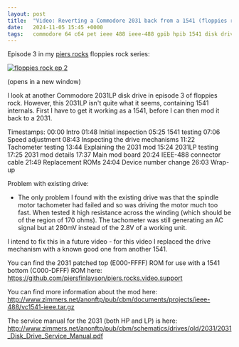```yaml
---
layout: post
title:  "Video: Reverting a Commodore 2031 back from a 1541 (floppies rock ep 3) "
date:   2024-11-05 15:45 +0000
tags:   commodore 64 c64 pet ieee 488 ieee-488 gpib hpib 1541 disk drive floppy 5.25 2031 2031lp
---
```


Episode 3 in my [piers rocks](https://youtube.com/@piers_rocks) floppies rock series:

[![floppies rock ep 2](https://img.youtube.com/vi/hD0U8kDFsvc/0.jpg)](https://www.youtube.com/watch?v=hD0U8kDFsvc)

(opens in a new window)

I look at another Commodore 2031LP disk drive in episode 3 of floppies rock.  However, this 2031LP isn't quite what it seems, containing 1541 internals.  First I have to get it working as a 1541, before I can then mod it back to a 2031.

Timestamps:
00:00 Intro
01:48 Initial inspection
05:25 1541 testing
07:06 Speed adjustment
08:43 Inspecting the drive mechanisms
11:22 Tachometer testing
13:44 Explaining the 2031 mod
15:24 2031LP testing
17:25 2031 mod details
17:37 Main mod board
20:24 IEEE-488 connector cable
21:49 Replacement ROMs
24:04 Device number change
26:03 Wrap-up

Problem with existing drive:

* The only problem I found with the existing drive was that the spindle motor tachometer had failed and so was driving the motor much too fast.  When tested it high resistance across the winding (which should be of the region of 170 ohms).  The tachometer was still generating an AC signal but at 280mV instead of the 2.8V of a working unit.

I intend to fix this in a future video - for this video I replaced the drive mechanism with a known good one from another 1541.

You can find the 2031 patched top (E000-FFFF) ROM for use with a 1541 bottom (C000-DFFF) ROM here: https://github.com/piersfinlayson/piers.rocks.video.support

You can find more information about the mod here: http://www.zimmers.net/anonftp/pub/cbm/documents/projects/ieee-488/vc1541-ieee.tar.gz

The service manual for the 2031 (both HP and LP) is here: http://www.zimmers.net/anonftp/pub/cbm/schematics/drives/old/2031/2031_Disk_Drive_Service_Manual.pdf